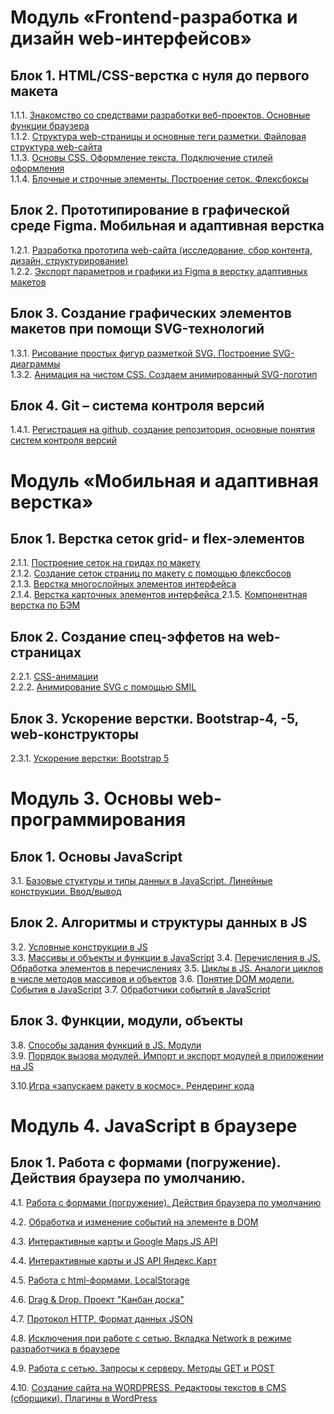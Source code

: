 # Модуль «Frontend-разработка и дизайн web-интерфейсов»

## Блок 1. HTML/CSS-верстка с нуля до первого макета
1.1.1. [Знакомство со средствами разработки веб-проектов. Основные функции браузера](editors/)  
1.1.2. [Структура web-страницы и основные теги разметки. Файловая структура web-сайта](tags/)  
1.1.3. [Основы CSS. Оформление текста. Подключение стилей оформления](selectors/)  
1.1.4. [Блочные и строчные элементы. Построение сеток. Флексбоксы](flexbox/)  

## Блок 2. Прототипирование в графической среде Figma. Мобильная и адаптивная верстка
1.2.1. [Разработка прототипа web-сайта (исследование, сбор контента, дизайн, структурирование)](mudboardfigma/)  
1.2.2. [Экспорт параметров и графики из Figma в верстку адаптивных макетов](project/) 

## Блок 3. Создание графических элементов макетов при помощи SVG-технологий
1.3.1. [Рисование простых фигур разметкой SVG. Построение SVG-диаграммы](svg/)  
1.3.2. [Анимация на чистом CSS. Создаем анимированный SVG-логотип](animation/) 

## Блок 4. Git – система контроля версий
1.4.1. [Регистрация на github, создание репозитория, основные понятия систем контроля версий](https://htmlacademy.ru/blog/git)

# Модуль «Мобильная и адаптивная верстка»

## Блок 1. Верстка сеток grid- и flex-элементов
2.1.1. [Построение сеток на гридах по макету](gridLayout/)  
2.1.2. [Создание сеток страниц по макету с помощью флексбосов](flexboxLayout/)  
2.1.3. [Верстка многослойных элементов интерфейса](navigation/)  
2.1.4. [Верстка карточных элементов интерфейса ](cardItems/)
2.1.5. [Компонентная верстка по БЭМ](bem/)

## Блок 2. Создание спец-эффетов на web-страницах
2.2.1. [CSS-aнимации](animation/)  
2.2.2. [Анимирование SVG с помощью SMIL](svg-animation/)  

## Блок 3. Ускорение верстки. Bootstrap-4, -5, web-конструкторы
2.3.1. [Ускорение верстки: Bootstrap 5](bootstrap5/)

# Модуль 3. Основы web-программирования

## Блок 1. Основы JavaScript
3.1. [Базовые стуктуры и типы данных в JavaScript. Линейные конструкции. Ввод/вывод](JS-base/)

## Блок 2. Алгоритмы и структуры данных в JS
3.2. [Условные конструкции в JS](JS-base/)  
3.3. [Массивы и объекты и функции в JavaScript](JS-base/) 
3.4. [Перечисления в JS. Обработка элементов в перечислениях](JS-base/)
3.5. [Циклы в JS. Аналоги циклов в числе методов массивов и объектов](JS-base/)
3.6. [Понятие DOM модели. События в JavaScript](JS-base/)
3.7. [Обработчики событий в JavaScript](JS-base/)

## Блок 3. Функции, модули, объекты
3.8. [Способы задания функций в JS. Модули](JS-base/)  
3.9. [Порядок вызова модулей. Импорт и экспорт модулей в приложении на JS](JS-base/)

3.10.[Игра «запускаем ракету в космос». Рендеринг кода](JS-modules/)

# Модуль 4. JavaScript в браузере

## Блок 1. Работа с формами (погружение). Действия браузера по умолчанию.
4.1. [Работа с формами (погружение). Действия браузера по умолчанию](/)

4.2. [Обработка и изменение событий на элементе в DOM](/)

4.3. [Интерактивные карты и Google Maps JS API](/)

4.4. [Интерактивные карты и JS API Яндекс.Карт](/)

4.5. [Работа с html-формами, LocalStorage](/)

4.6. [Drag & Drop. Проект "Канбан доска"](/)

4.7. [Протокол HTTP. Формат данных JSON](/)

4.8. [Исключения при работе с сетью. Вкладка Network в режиме разработчика в браузере](/)

4.9. [Работа с сетью. Запросы к серверу. Методы GET и POST](/)

4.10. [Создание сайта на WORDPRESS. Редакторы текстов в CMS (сборщики). Плагины в WordPress](/)

